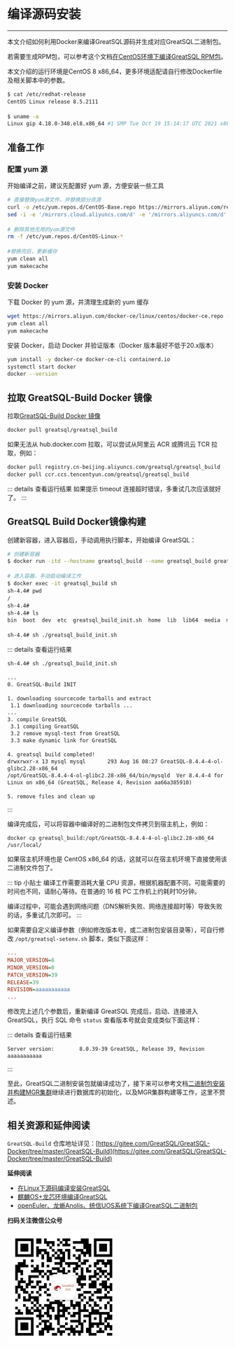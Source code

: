 # 编译源码安装
---

本文介绍如何利用Docker来编译GreatSQL源码并生成对应GreatSQL二进制包。

若需要生成RPM包，可以参考这个文档[在CentOS环境下编译GreatSQL RPM包](https://gitee.com/GreatSQL/GreatSQL-Doc/blob/master/docs/build-greatsql-rpm-under-centos.md)。

本文介绍的运行环境是CentOS 8 x86_64，更多环境适配请自行修改Dockerfile及相关脚本中的参数。
```bash
$ cat /etc/redhat-release
CentOS Linux release 8.5.2111

$ uname -a
Linux gip 4.18.0-348.el8.x86_64 #1 SMP Tue Oct 19 15:14:17 UTC 2021 x86_64 x86_64 x86_64 GNU/Linux
```
##  准备工作
###  配置 yum 源
开始编译之前，建议先配置好 yum 源，方便安装一些工具
```bash
# 直接替换yum源文件，并替换部分资源
curl -o /etc/yum.repos.d/CentOS-Base.repo https://mirrors.aliyun.com/repo/Centos-vault-8.5.2111.repo
sed -i -e '/mirrors.cloud.aliyuncs.com/d' -e '/mirrors.aliyuncs.com/d' /etc/yum.repos.d/CentOS-Base.repo

# 删除其他无用的yum源文件
rm -f /etc/yum.repos.d/CentOS-Linux-*

#替换完后，更新缓存
yum clean all
yum makecache
```

###  安装 Docker
下载 Docker 的 yum 源，并清理生成新的 yum 缓存
```bash
wget https://mirrors.aliyun.com/docker-ce/linux/centos/docker-ce.repo -O /etc/yum.repos.d/docker-ce.repo
yum clean all
yum makecache
```
安装 Docker，启动 Docker 并验证版本（Docker 版本最好不低于20.x版本）
```bash
yum install -y docker-ce docker-ce-cli containerd.io
systemctl start docker
docker --version
```

##  拉取 GreatSQL-Build Docker 镜像

拉取[GreatSQL-Build Docker 镜像](https://gitee.com/GreatSQL/GreatSQL-Docker/tree/master/GreatSQL-Build)

```bash
docker pull greatsql/greatsql_build
```

如果无法从 hub.docker.com 拉取，可以尝试从阿里云 ACR 或腾讯云 TCR 拉取，例如：

```bash
docker pull registry.cn-beijing.aliyuncs.com/greatsql/greatsql_build
docker pull ccr.ccs.tencentyun.com/greatsql/greatsql_build
```

::: details 查看运行结果
如果提示 timeout 连接超时错误，多重试几次应该就好了。
:::

##  GreatSQL Build Docker镜像构建

创建新容器，进入容器后，手动调用执行脚本，开始编译 GreatSQL：

```bash
# 创建新容器
$ docker run -itd --hostname greatsql_build --name greatsql_build greatsql/greatsql_build

# 进入容器，手动启动编译工作
$ docker exec -it greatsql_build sh
sh-4.4# pwd
/
sh-4.4#
sh-4.4# ls
bin  boot  dev  etc  greatsql_build_init.sh  home  lib  lib64  media  mnt  opt  proc  root  run  sbin  srv  sys  tmp  usr  var

sh-4.4# sh ./greatsql_build_init.sh
```

::: details 查看运行结果
```
sh-4.4# sh ./greatsql_build_init.sh

...
0. GreatSQL-Build INIT

1. downloading sourcecode tarballs and extract
 1.1 downloading sourcecode tarballs ...
...
3. compile GreatSQL
 3.1 compiling GreatSQL
 3.2 remove mysql-test from GreatSQL
 3.3 make dynamic link for GreatSQL

4. greatsql build completed!
drwxrwxr-x 13 mysql mysql       293 Aug 16 08:27 GreatSQL-8.4.4-4-ol-glibc2.28-x86_64
/opt/GreatSQL-8.4.4-4-ol-glibc2.28-x86_64/bin/mysqld  Ver 8.4.4-4 for Linux on x86_64 (GreatSQL, Release 4, Revision aa66a385910)

5. remove files and clean up 
```
:::

编译完成后，可以将容器中编译好的二进制包文件拷贝到宿主机上，例如：

```shell
docker cp greatsql_build:/opt/GreatSQL-8.4.4-4-ol-glibc2.28-x86_64 /usr/local/
```

如果宿主机环境也是 CentOS x86_64 的话，这就可以在宿主机环境下直接使用该二进制文件包了。

::: tip 小贴士
编译工作需要消耗大量 CPU 资源，根据机器配置不同，可能需要的时间也不同，请耐心等待。在普通的 16 核 PC 工作机上约耗时10分钟。

编译过程中，可能会遇到网络问题（DNS解析失败、网络连接超时等）导致失败的话，多重试几次即可。
:::

如果需要自定义编译参数（例如修改版本号，或二进制包安装目录等），可自行修改 `/opt/greatsql-setenv.sh` 脚本，类似下面这样：

```ini
...
MAJOR_VERSION=8
MINOR_VERSION=0
PATCH_VERSION=39
RELEASE=39
REVISION=aaaaaaaaaaa
...
```
修改完上述几个参数后，重新编译 GreatSQL 完成后，启动、连接进入 GreatSQL，执行 SQL 命令 `status` 查看版本号就会变成类似下面这样：

::: details 查看运行结果
```
Server version:        8.0.39-39 GreatSQL, Release 39, Revision aaaaaaaaaaa
```
:::

至此，GreatSQL二进制安装包就编译成功了，接下来可以参考文档[二进制包安装并构建MGR集群](./3-install-with-tarball.md)继续进行数据库的初始化，以及MGR集群构建等工作，这里不赘述。

##  相关资源和延伸阅读
`GreatSQL-Build` 仓库地址详见：[https://gitee.com/GreatSQL/GreatSQL-Docker/tree/master/GreatSQL-Build](https://gitee.com/GreatSQL/GreatSQL-Docker/tree/master/GreatSQL-Build)

**延伸阅读**

- [在Linux下源码编译安装GreatSQL](https://gitee.com/GreatSQL/GreatSQL-Doc/blob/master/docs/build-greatsql-with-source.md)
- [麒麟OS+龙芯环境编译GreatSQL](https://gitee.com/GreatSQL/GreatSQL-Doc/blob/master/docs/build-greatsql-with-source-under-kylin-and-loongson.md)
- [openEuler、龙蜥Anolis、统信UOS系统下编译GreatSQL二进制包](https://gitee.com/GreatSQL/GreatSQL-Doc/blob/master/docs/build-greatsql-under-openeuler-anolis-uos.md)


**扫码关注微信公众号**

![greatsql-wx](../greatsql-wx.jpg)
